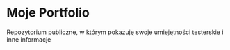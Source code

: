 # Moje Portfolio
Repozytorium publiczne, w którym pokazuję swoje umiejętności testerskie i inne informacje
